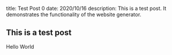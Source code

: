 title: Test Post 0
date: 2020/10/16
description: This is a test post. It demonstrates the functionality of the website generator.

## This is a test post
Hello World